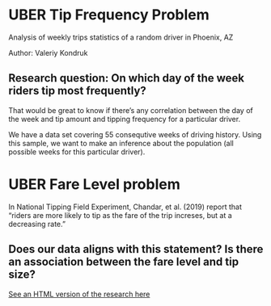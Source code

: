# UBER Tip Frequency Problem

Analysis of weekly trips statistics of a random driver in Phoenix, AZ

Author: Valeriy Kondruk

## Research question: On which day of the week riders tip most frequently?

That would be great to know if there’s any correlation between the day of the week and tip amount and tipping frequency for a particular driver.

We have a data set covering 55 consequtive weeks of driving history. Using this sample, we want to make an inference about the population (all possible weeks for this particular driver).

# UBER Fare Level problem

In National Tipping Field Experiment, Chandar, et al. (2019) report that “riders are more likely to tip as the fare of the trip increses, but at a decreasing rate.”

## Does our data aligns with this statement? Is there an association between the fare level and tip size?

[See an HTML version of the research here](http://vkjet.github.io/UBER/uber.html)
